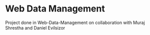 # Web Data Management
Project done in Web-Data-Management on collaboration with Muraj Shrestha and Daniel Evilsizor
